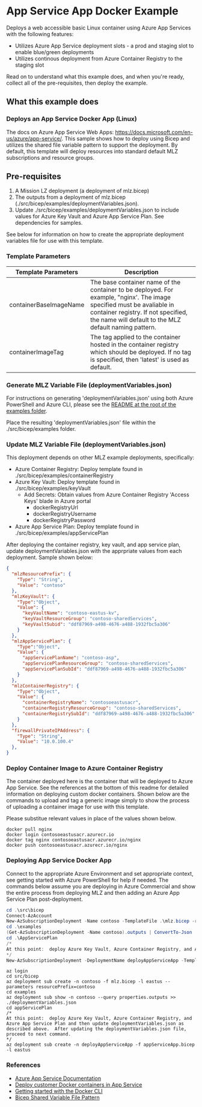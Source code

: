 # App Service App Docker Example

Deploys a web accessible basic Linux container using Azure App Services with the following features:

* Utilizes Azure App Service deployment slots - a prod and staging slot to enable blue/green deployments
* Utilizes continous deployment from Azure Container Registry to the staging slot

Read on to understand what this example does, and when you're ready, collect all of the pre-requisites, then deploy the example.

## What this example does

### Deploys an App Service Docker App (Linux)

The docs on Azure App Service Web Apps: <https://docs.microsoft.com/en-us/azure/app-service/>.  This sample shows how to deploy using Bicep and utilizes the shared file variable pattern to support the deployment.  By default, this template will deploy resources into standard default MLZ subscriptions and resource groups.  

## Pre-requisites

1. A Mission LZ deployment (a deployment of mlz.bicep)
2. The outputs from a deployment of mlz.bicep (./src/bicep/examples/deploymentVariables.json).
3. Update ./src/bicep/examples/deploymentVariables.json to include values for Azure Key Vault and Azure App Service Plan.  See dependencies for samples.

See below for information on how to create the appropriate deployment variables file for use with this template.

### Template Parameters

Template Parameters | Description
-----------------------| -----------
containerBaseImageName | The base container name of the container to be deployed.  For example, "nginx'.  The image specified must be avaliable in container registry.  If not specified, the name will default to the MLZ default naming pattern.  
containerImageTag | The tag applied to the container hosted in the container registry which should be deployed.  If no tag is specified, then 'latest' is used as default.

### Generate MLZ Variable File (deploymentVariables.json)

For instructions on generating 'deploymentVariables.json' using both Azure PowerShell and Azure CLI, please see the [README at the root of the examples folder](..\README.md).

Place the resulting 'deploymentVariables.json' file within the ./src/bicep/examples folder.

### Update MLZ Variable File (deploymentVariables.json)

This deployment depends on other MLZ example deployments, specifically:

* Azure Container Registry: Deploy template found in ./src/bicep/examples/containerRegistry
* Azure Key Vault:  Deploy template found in ./src/bicep/examples/keyVault
  * Add Secrets: Obtain values from Azure Container Registry 'Access Keys' blade in Azure portal
    * dockerRegistryUrl
    * dockerRegistryUsername
    * dockerRegistryPassword
* Azure App Service Plan:  Deploy template found in ./src/bicep/examples/appServicePlan

After deploying the container registry, key vault, and app service plan, update deploymentVariables.json with the apprpriate values from each deployment.  Sample shown below:

```json
{
  "mlzResourcePrefix": {
    "Type": "String",
    "Value": "contoso"
  },
  "mlzKeyVault": {
    "Type":"Object",
    "Value": {
      "keyVaultName": "contoso-eastus-kv",
      "keyVaultResourceGroup": "contoso-sharedServices",
      "keyVaultSubid": "ddf87969-a498-4676-a488-1932fbc5a306"
    }
  },
  "mlzAppServicePlan": {
    "Type":"Object",
    "Value": {
      "appServicePlanName": "contoso-asp",
      "appServicePlanResourceGroup": "contoso-sharedServices",
      "appServicePlanSubId": "ddf87969-a498-4676-a488-1932fbc5a306"
    }
  },
  "mlzContainerRegistry": {
    "Type":"Object",
    "Value": {
      "containerRegistryName": "contosoeastusacr",
      "containerRegistryResourceGroup": "contoso-sharedServices",
      "containerRegistrySubId": "ddf87969-a498-4676-a488-1932fbc5a306"
    }
  },
  "firewallPrivateIPAddress": {
    "Type": "String",
    "Value": "10.0.100.4"
  },
}
```

### Deploy Container Image to Azure Container Registry

The container deployed here is the container that will be deployed to Azure App Service.  See the references at the bottom of this readme for detailed information on deploying custom docker containers. Shown below are the commands to upload and tag a generic image simply to show the process of uploading a container image for use with this template.  

Please substitue relevant values in place of the values shown below.

```DockerCLI
docker pull nginx
docker login contosoeastusacr.azurecr.io
docker tag nginx contosoeastusacr.azurecr.io/nginx
docker push contosoeastusacr.azurecr.io/nginx
```

### Deploying App Service Docker App

Connect to the appropriate Azure Environment and set appropriate context, see getting started with Azure PowerShell for help if needed.  The commands below assume you are deploying in Azure Commercial and show the entire process from deploying MLZ and then adding an Azure App Service Plan post-deployment.

```PowerShell
cd .\src\bicep
Connect-AzAccount
New-AzSubscriptionDeployment -Name contoso -TemplateFile .\mlz.bicep -resourcePrefix 'contoso' -Location 'eastus'
cd .\examples
(Get-AzSubscriptionDeployment -Name contoso).outputs | ConvertTo-Json | Out-File -FilePath .\deploymentVariables.json
cd .\AppServicePlan
/*
At this point:  deploy Azure Key Vault, Azure Container Registry, and Azure App Service Plan and then update deploymentVariables.json as described above.  After updating the deploymentVariables.json file, proceed to next command.  
*/
New-AzSubscriptionDeployment -DeploymentName deployAppServiceApp -TemplateFile .\appServiceApp.bicep -Location 'eastus'
```

```Azure CLI
az login
cd src/bicep
az deployment sub create -n contoso -f mlz.bicep -l eastus --parameters resourcePrefix=contoso
cd examples
az deployment sub show -n contoso --query properties.outputs >> ./deploymentVariables.json
cd appServicePlan
/*
At this point:  deploy Azure Key Vault, Azure Container Registry, and Azure App Service Plan and then update deploymentVariables.json as described above.  After updating the deploymentVariables.json file, proceed to next command.  
*/
az deployment sub create -n deployAppServiceApp -f appServiceApp.bicep -l eastus
```

### References

* [Azure App Service Documentation](https://docs.microsoft.com/en-us/azure/app-service/)
* [Deploy customer Docker containers in App Service](https://docs.microsoft.com/en-us/azure/app-service/quickstart-custom-container)
* [Getting started with the Docker CLI](https://docs.docker.com/get-started/)
* [Bicep Shared Variable File Pattern](https://docs.microsoft.com/en-us/azure/azure-resource-manager/bicep/patterns-shared-variable-file)
